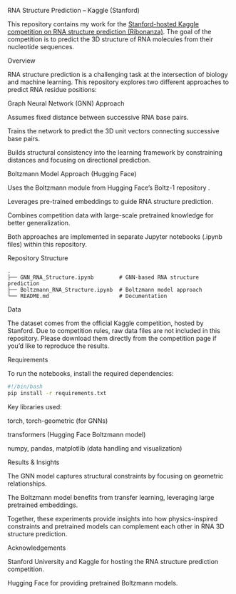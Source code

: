 RNA Structure Prediction – Kaggle (Stanford)

This repository contains my work for the [Stanford-hosted Kaggle competition on RNA structure prediction
 (Ribonanza)]([url](https://www.kaggle.com/competitions/stanford-ribonanza-rna-folding)). The goal of the competition is to predict the 3D structure of RNA molecules from their nucleotide sequences.

Overview

RNA structure prediction is a challenging task at the intersection of biology and machine learning. This repository explores two different approaches to predict RNA residue positions:

Graph Neural Network (GNN) Approach

Assumes fixed distance between successive RNA base pairs.

Trains the network to predict the 3D unit vectors connecting successive base pairs.

Builds structural consistency into the learning framework by constraining distances and focusing on directional prediction.

Boltzmann Model Approach (Hugging Face)

Uses the Boltzmann module from Hugging Face’s Boltz-1 repository
.

Leverages pre-trained embeddings to guide RNA structure prediction.

Combines competition data with large-scale pretrained knowledge for better generalization.

Both approaches are implemented in separate Jupyter notebooks (.ipynb files) within this repository.

Repository Structure  
```
.
├── GNN_RNA_Structure.ipynb        # GNN-based RNA structure prediction
├── Boltzmann_RNA_Structure.ipynb  # Boltzmann model approach
└── README.md                      # Documentation
```
Data

The dataset comes from the official Kaggle competition, hosted by Stanford. Due to competition rules, raw data files are not included in this repository. Please download them directly from the competition page
 if you’d like to reproduce the results.

Requirements

To run the notebooks, install the required dependencies:
```bash
#!/bin/bash
pip install -r requirements.txt
```
Key libraries used:

torch, torch-geometric (for GNNs)

transformers (Hugging Face Boltzmann model)

numpy, pandas, matplotlib (data handling and visualization)

Results & Insights

The GNN model captures structural constraints by focusing on geometric relationships.

The Boltzmann model benefits from transfer learning, leveraging large pretrained embeddings.

Together, these experiments provide insights into how physics-inspired constraints and pretrained models can complement each other in RNA 3D structure prediction.

Acknowledgements

Stanford University and Kaggle for hosting the RNA structure prediction competition.

Hugging Face for providing pretrained Boltzmann models.




